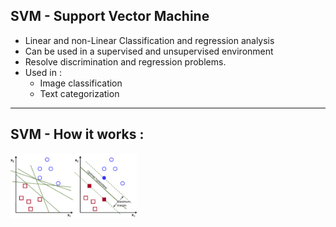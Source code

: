 ## SVM - Support Vector Machine

- Linear and non-Linear Classification and regression analysis
- Can be used in a supervised and unsupervised environment
- Resolve discrimination and regression problems.
- Used in :
    - Image classification
    - Text categorization

---

## SVM - How it works :
<img width="40%" src="/assets/images/1_06GSco3ItM3gwW2scY6Tmg.png">
